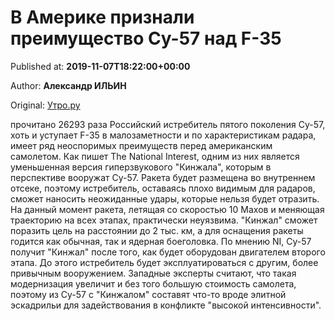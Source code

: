 
# В Америке признали преимущество Су-57 над F-35

Published at: **2019-11-07T18:22:00+00:00**

Author: **Александр ИЛЬИН**

Original: [Утро.ру](https://utro.ru/army/2019/11/07/1423777.shtml)

прочитано 26293 раза
Российский истребитель пятого поколения Су-57, хоть и уступает F-35 в малозаметности и по характеристикам радара, имеет ряд неоспоримых преимуществ перед американским самолетом.
Как пишет The National Interest, одним из них является уменьшенная версия гиперзвукового "Кинжала", которым в перспективе вооружат Су-57. Ракета будет размещена во внутреннем отсеке, поэтому истребитель, оставаясь плохо видимым для радаров, сможет наносить неожиданные удары, которые нельзя будет отразить.
На данный момент ракета, летящая со скоростью 10 Махов и меняющая траекторию на всех этапах, практически неуязвима. "Кинжал" сможет поразить цель на расстоянии до 2 тыс. км, а для оснащения ракеты годится как обычная, так и ядерная боеголовка.
По мнению NI, Су-57 получит "Кинжал" после того, как будет оборудован двигателем второго этапа. До этого истребитель будет эксплуатироваться с другим, более привычным вооружением.
Западные эксперты считают, что такая модернизация увеличит и без того большую стоимость самолета, поэтому из Су-57 с "Кинжалом" составят что-то вроде элитной эскадрильи для задействования в конфликте "высокой интенсивности".
